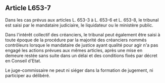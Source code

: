Article L653-7
----
Dans les cas prévus aux articles L. 653-3 à L. 653-6 et L. 653-8, le tribunal
est saisi par le mandataire judiciaire, le liquidateur ou le ministère public.

Dans l'intérêt collectif des créanciers, le tribunal peut également être saisi à
toute époque de la procédure par la majorité des créanciers nommés contrôleurs
lorsque le mandataire de justice ayant qualité pour agir n'a pas engagé les
actions prévues aux mêmes articles, après une mise en demeure restée sans suite
dans un délai et des conditions fixés par décret en Conseil d'Etat.

Le juge-commissaire ne peut ni siéger dans la formation de jugement, ni
participer au délibéré.
